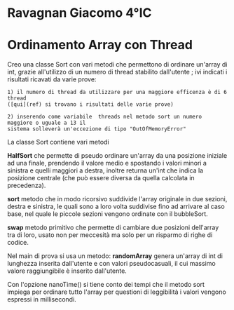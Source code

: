# Ravagnan Giacomo 4°IC
# Ordinamento Array con Thread

Creo una classe Sort con vari metodi che permettono di ordinare un'array di int, grazie all'utilizzo di un numero di thread stabilito dall'utente ; ivi indicati i risultati ricavati da varie prove:
    
    1) il numero di thread da utilizzare per una maggiore efficenza è di 6 thread 
    ([qui](ref) si trovano i risultati delle varie prove)
    
    2) inserendo come variabile  threads nel metodo sort un numero maggiore o uguale a 13 il 
    sistema solleverà un'eccezione di tipo "OutOfMemoryError"

La classe Sort contiene vari metodi

<strong><p>HalfSort</strong> che permette di pseudo ordinare un'array da una posizione iniziale ad una finale, prendendo il valore medio e spostando i valori minori a sinistra e quelli maggiori a destra, inoltre returna un'int che indica la posizione centrale (che può essere diversa da quella calcolata in precedenza).</p>

<strong>sort</strong> metodo che in modo ricorsivo suddivide l'array originale in due sezioni, destra e sinistra, le quali sono a loro volta suddivise fino ad arrivare al caso base, nel quale le piccole sezioni vengono ordinate con il bubbleSort.

<strong>swap</strong> metodo primitivo che permette di cambiare due posizioni dell'array tra di loro, usato non per meccesità ma solo per un risparmo di righe di codice.

Nel main di prova si usa un metodo:
<strong>randomArray</strong> genera un'array di int di lunghezza inserita dall'utente e con valori pseudocasuali, il cui        massimo valore raggiungibile è inserito dall'utente.

Con l'opzione nanoTime() si tiene conto dei tempi che il metodo sort impiega per ordinare tutto l'array per questioni di leggibilità i valori vengono espressi in millisecondi.
